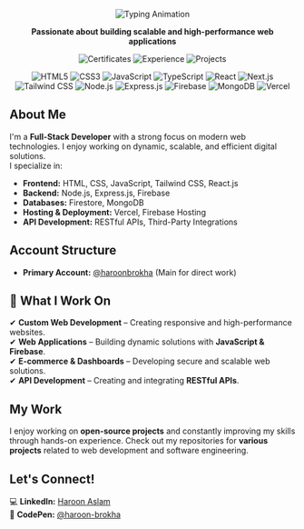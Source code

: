<!-- ===== Animated Typing Header ===== -->
<p align="center">
  <img
    src="https://readme-typing-svg.herokuapp.com?font=Fira+Code&size=30&pause=1000&width=650&lines=👋+Hi,+I'm+Haroon+Brokha;💻+Full-Stack+Developer"
    alt="Typing Animation"
  />
</p>

<!-- ===== Tagline ===== -->
<p align="center">
  <strong> Passionate about building scalable and high-performance web applications</strong>
</p>

<!-- ===== Achievements Badges ===== -->
<p align="center">
  <img
    src="https://img.shields.io/badge/📜%20Certificates-7%20Completed-blueviolet?style=for-the-badge&logo=bookstack&logoColor=white"
    alt="Certificates"
  />
  <img
    src="https://img.shields.io/badge/💼%20Experience-5%2B%20Years-brightgreen?style=for-the-badge&logo=briefcase&logoColor=white"
    alt="Experience"
  />
<img
  src="https://img.shields.io/badge/📂%20Projects-100%2B%20Deployed-orange?style=for-the-badge&logo=folder&logoColor=white"
  alt="Projects"
/>

</p>

<!-- ===== Tech Stack ===== -->
<p align="center">
  <img
    src="https://img.shields.io/badge/HTML5-E34F26?style=for-the-badge&logo=html5&logoColor=white"
    alt="HTML5"
  />
  <img
    src="https://img.shields.io/badge/CSS3-1572B6?style=for-the-badge&logo=css3&logoColor=white"
    alt="CSS3"
  />
  <img
    src="https://img.shields.io/badge/JavaScript-F7DF1E?style=for-the-badge&logo=javascript&logoColor=black"
    alt="JavaScript"
  />
  <img
    src="https://img.shields.io/badge/TypeScript-3178C6?style=for-the-badge&logo=typescript&logoColor=white"
    alt="TypeScript"
  />
  <img
    src="https://img.shields.io/badge/React-61DAFB?style=for-the-badge&logo=react&logoColor=black"
    alt="React"
  />
  <img
    src="https://img.shields.io/badge/Next.js-000000?style=for-the-badge&logo=next.js&logoColor=white"
    alt="Next.js"
  />
  <img
    src="https://img.shields.io/badge/Tailwind_CSS-38B2AC?style=for-the-badge&logo=tailwind-css&logoColor=white"
    alt="Tailwind CSS"
  />
  <img
    src="https://img.shields.io/badge/Node.js-339933?style=for-the-badge&logo=node.js&logoColor=white"
    alt="Node.js"
  />
  <img
    src="https://img.shields.io/badge/Express.js-000000?style=for-the-badge&logo=express&logoColor=white"
    alt="Express.js"
  />
  <img
    src="https://img.shields.io/badge/Firebase-FFCA28?style=for-the-badge&logo=firebase&logoColor=black"
    alt="Firebase"
  />
  <img
    src="https://img.shields.io/badge/MongoDB-47A248?style=for-the-badge&logo=mongodb&logoColor=white"
    alt="MongoDB"
  />
  <img
    src="https://img.shields.io/badge/Vercel-000000?style=for-the-badge&logo=vercel&logoColor=white"
    alt="Vercel"
  />
</p>

## About Me  
I'm a **Full-Stack Developer** with a strong focus on modern web technologies. I enjoy working on dynamic, scalable, and efficient digital solutions.  
I specialize in:  
- **Frontend:** HTML, CSS, JavaScript, Tailwind CSS, React.js  
- **Backend:** Node.js, Express.js, Firebase  
- **Databases:** Firestore, MongoDB  
- **Hosting & Deployment:** Vercel, Firebase Hosting  
- **API Development:** RESTful APIs, Third-Party Integrations  

## Account Structure  
- **Primary Account:** [@haroonbrokha](https://github.com/haroonbrokha1) (Main for direct work)  
## 🔧 What I Work On  
✔ **Custom Web Development** – Creating responsive and high-performance websites.  
✔ **Web Applications** – Building dynamic solutions with **JavaScript & Firebase**.  
✔ **E-commerce & Dashboards** – Developing secure and scalable web solutions.  
✔ **API Development** – Creating and integrating **RESTful APIs**.  

## My Work  
I enjoy working on **open-source projects** and constantly improving my skills through hands-on experience. Check out my repositories for **various projects** related to web development and software engineering.  

## Let's Connect!  
💻 **LinkedIn:** [Haroon Aslam](https://www.linkedin.com/in/haroon-aslam-0280232b3)  
🎨 **CodePen:** [@haroon-brokha](https://codepen.io/haroon-brokha)
